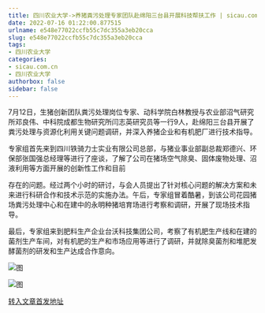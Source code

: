 ```yaml
---
title: 四川农业大学->养猪粪污处理专家团队赴绵阳三台县开展科技帮扶工作 | sicau.com.cn
date: 2022-07-16 01:22:00.877515
urlname: e548e77022ccfb55c7dc355a3eb20cca
slug: e548e77022ccfb55c7dc355a3eb20cca
tags: 
- 四川农业大学
categories:
- sicau.com.cn
- 四川农业大学
authorbox: false
sidebar: false
---
```

7月12日，生猪创新团队粪污处理岗位专家、动科学院白林教授与农业部沼气研究所邓良伟、中科院成都生物研究所闫志英研究员等一行9人，赴绵阳三台县开展了粪污处理与资源化利用关键问题调研，并深入养猪企业和有机肥厂进行技术指导。

专家组首先来到四川铁骑力士实业有限公司总部，与猪业事业部副总裁郑德兴、环保部张国强总经理等进行了座谈，了解了公司在猪场空气除臭、固体废物处理、沼液利用等方面开展的创新性工作和目前
<!--more-->
存在的问题。经过两个小时的研讨，与会人员提出了针对核心问题的解决方案和未来进行科研合作和技术示范的实施办法。午后，专家组冒着酷暑，到该公司花园猪场粪污处理中心和在建中的永明种猪培育场进行考察和调研，开展了现场技术指导。

最后，专家组来到肥料生产企业台沃科技集团公司，考察了有机肥生产线和在建的菌剂生产车间，对有机肥的生产和市场应用等进行了调研，并就除臭菌剂和堆肥发酵菌剂的研发和生产达成合作意向。

![图](https://news.sicau.edu.cn/__local/B/EB/AE/C39B5B306163A05C99D999A3EF8_B9219B3E_4B394.png)

![图](https://news.sicau.edu.cn/__local/D/73/2C/B7721520D9DA413AA7D13B40F38_DA541DF0_48C51.png)

[转入文章首发地址](https://news.sicau.edu.cn/info/1078/68855.htm)